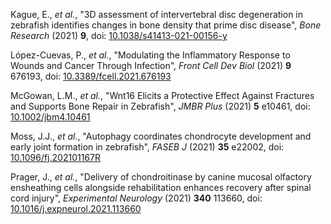 Kague, E., _et al._, "3D assessment of intervertebral disc degeneration in zebrafish identifies changes in bone density that prime disc disease", _Bone Research_ (2021) **9**, doi: [10.1038/s41413-021-00156-y](https://doi.org/10.1038/s41413-021-00156-y)

López-Cuevas, P., _et al._, "Modulating the Inflammatory Response to Wounds and Cancer Through Infection", _Front Cell Dev Biol_ (2021) **9** 676193, doi: [10.3389/fcell.2021.676193](https://doi.org/10.3389/fcell.2021.676193)

McGowan, L.M., _et al._, "Wnt16 Elicits a Protective Effect Against Fractures and Supports Bone Repair in Zebrafish", _JMBR Plus_ (2021) **5** e10461, doi: [10.1002/jbm4.10461](https://doi.org/10.1002/jbm4.10461)

Moss, J.J., _et al._, "Autophagy coordinates chondrocyte development and early joint formation in zebrafish", _FASEB J_ (2021) **35** e22002, doi: [10.1096/fj.202101167R](https://doi.org/10.1096/fj.202101167R)

Prager, J., _et al._, "Delivery of chondroitinase by canine mucosal olfactory ensheathing cells alongside rehabilitation enhances recovery after spinal cord injury", _Experimental Neurology_ (2021) **340** 113660, doi: [10.1016/j.expneurol.2021.113660](https://doi.org/10.1016/j.expneurol.2021.113660)